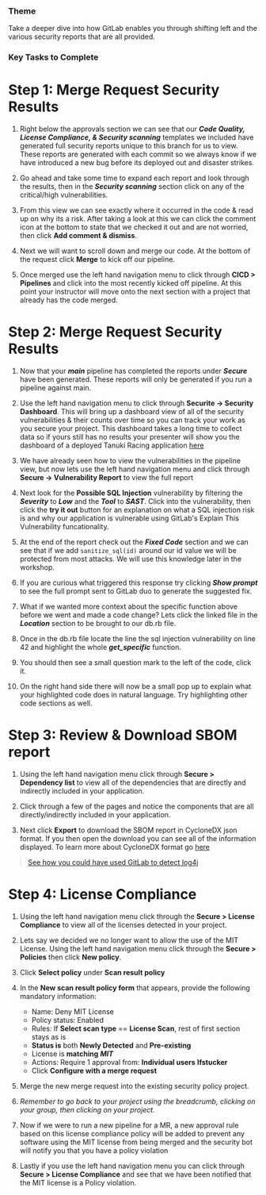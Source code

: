 ### Theme

Take a deeper dive into how GitLab enables you through shifting left and the various security reports that are all provided.

### Key Tasks to Complete

# Step 1: Merge Request Security Results

1. Right below the approvals section we can see that our  ***Code Quality, License Compliance, & Security scanning*** templates we included have generated full security reports unique to this branch for us to view. These reports are generated with each commit so we always know if we have introduced a new bug before its deployed out and disaster strikes.
  
2. Go ahead and take some time to expand each report and look through the results, then in the ***Security scanning*** section click on any of the critical/high vulnerabilities.
  
3. From this view we can see exactly where it occurred in the code & read up on why its a risk. After taking a look at this we can click the comment icon at the bottom to state that we checked it out and are not worried, then click **Add comment & dismiss**.
  
4. Next we will want to scroll down and merge our code. At the bottom of the request click **Merge** to kick off our pipeline. 
  
5. Once merged use the left hand navigation menu to click through **CICD > Pipelines** and click into the most recently kicked off pipeline. At this point your instructor will move onto the next section with a project that already has the code merged.
 
# Step 2: Merge Request Security Results
  
1. Now that your ***main*** pipeline has completed the reports under ***Secure*** have been generated. These reports will only be generated if you run a pipeline against main.
  
2. Use the left hand navigation menu to click through **Securite -> Security Dashboard**. This will bring up a dashboard view of all of the security vulnerabilities & their counts over time so you can track your work as you secure your project. This dashboard takes a long time to collect data so if yours still has no results your presenter will show you the dashboard of a deployed Tanuki Racing application [here](https://gitlab.com/gitlab-learn-labs/webinars/tanuki-racing/tanuki-racing-application/-/security/dashboard)
  
3. We have already seen how to view the vulnerabilities in the pipeline view, but now lets use the left hand navigation menu and click through **Secure -> Vulnerability Report** to view the full report
  
4. Next look for the **Possible SQL Injection** vulnerability by filtering the **_Severity_** to ***Low*** and the **_Tool_** to ***SAST***. Click into the vulnerability, then click the **try it out** button for an explanation on what a SQL injection risk is and why our application is vulnerable using GitLab's Explain This Vulnerability funcationality.
  
5. At the end of the report check out the **_Fixed Code_** section and we can see that if we add `sanitize_sql(id)` around our id value we will be protected from most attacks. We will use this knowledge later in the workshop.
  
6. If you are curious what triggered this response try clicking ***Show prompt*** to see the full prompt sent to GitLab duo to generate the suggested fix.
  
7. What if we wanted more context about the specific function above before we went and made a code change? Lets click the linked file in the **_Location_** section to be brought to our db.rb file.
  
8. Once in the db.rb file locate the line the sql injection vulnerability on line 42 and highlight the whole **_get_specific_** function.
  
9. You should then see a small question mark to the left of the code, click it.
  
10. On the right hand side there will now be a small pop up to explain what your highlighted code does in natural language. Try highlighting other code sections as well.

# Step 3: Review & Download SBOM report

1. Using the left hand navigation menu click through **Secure > Dependency list** to view all of the dependencies that are directly and indirectly included in your application. 

2. Click through a few of the pages and notice the components that are all directly/indirectly included in your application. 
  
3. Next click **Export** to download the SBOM report in CycloneDX json format. If you then open the download you can see all of the information displayed. To learn more about CycloneDX format go [here](https://cyclonedx.org/)

> [See how you could have used GitLab to detect log4j](https://about.gitlab.com/blog/2021/12/15/use-gitlab-to-detect-vulnerabilities/)

# Step 4: License Compliance

1. Using the left hand navigation menu click through the **Secure \> License Compliance** to view all of the licenses detected in your project.
  
2. Lets say we decided we no longer want to allow the use of the MIT License. Using the left hand navigation menu click through the **Secure \> Policies** then click **New policy**.
  
3. Click **Select policy** under **Scan result policy**
  
4. In the **New scan result policy form** that appears, provide the following mandatory information:
    * Name: Deny MIT License
    * Policy status: Enabled
    * Rules: If **Select scan type** == **License Scan**, rest of first section stays as is
    * **Status is** both **Newly Detected** and **Pre-existing**
    * License is **matching** **_MIT_**
    * Actions: Require 1 approval from: **Individual users** **lfstucker**
    * Click **Configure with a merge request**

5. Merge the new merge request into the existing security policy project.

6. _Remember to go back to your project using the breadcrumb, clicking on your group, then clicking on your project._
  
7. Now if we were to run a new pipeline for a MR, a new approval rule based on this license compliance policy will be added to prevent any software using the MIT license from being merged and the security bot will notify you that you have a policy violation
  
8. Lastly if you use the left hand navigation menu you can click through **Secure > License Compliance** and see that we have been notified that the MIT license is a Policy violation.
